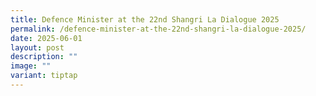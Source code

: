 ```yaml
---
title: Defence Minister at the 22nd Shangri La Dialogue 2025
permalink: /defence-minister-at-the-22nd-shangri-la-dialogue-2025/
date: 2025-06-01
layout: post
description: ""
image: ""
variant: tiptap
---
```

